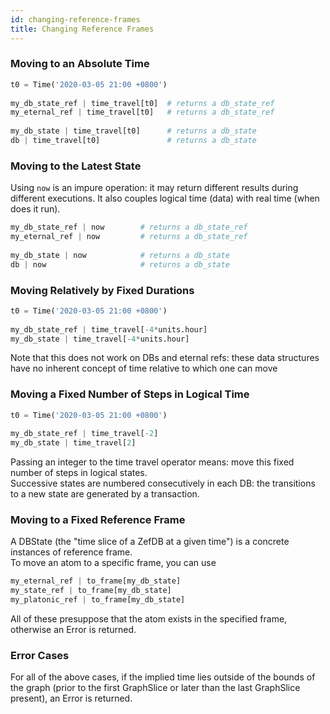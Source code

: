 ```yaml
---
id: changing-reference-frames
title: Changing Reference Frames
---
```


  
  
  
### Moving to an Absolute Time  
```python  
t0 = Time('2020-03-05 21:00 +0800')  
  
my_db_state_ref | time_travel[t0]  # returns a db_state_ref  
my_eternal_ref | time_travel[t0]   # returns a db_state_ref  
  
my_db_state | time_travel[t0]      # returns a db_state  
db | time_travel[t0]               # returns a db_state  
```  
  
  
### Moving to the Latest State  
Using `now` is an impure operation: it may return different results during different executions. It also couples logical time (data) with real time (when does it run).  
```python  
my_db_state_ref | now        # returns a db_state_ref  
my_eternal_ref | now         # returns a db_state_ref  
  
my_db_state | now            # returns a db_state  
db | now                     # returns a db_state  
```  
  
  
### Moving Relatively by Fixed Durations  
```python  
t0 = Time('2020-03-05 21:00 +0800')  
  
my_db_state_ref | time_travel[-4*units.hour]  
my_db_state | time_travel[-4*units.hour]  
```  
Note that this does not work on DBs and eternal refs: these data structures have no inherent concept of time relative to which one can move  
  
  
### Moving a Fixed Number of Steps in Logical Time  
```python  
t0 = Time('2020-03-05 21:00 +0800')  
  
my_db_state_ref | time_travel[-2]  
my_db_state | time_travel[2]  
```  
Passing an integer to the time travel operator means: move this fixed number of steps in logical states.  
Successive states are numbered consecutively in each DB: the transitions to a new state are generated by a transaction.  
  
  
### Moving to a Fixed Reference Frame  
A DBState (the "time slice of a ZefDB at a given time") is a concrete instances of reference frame.  
To move an atom to a specific frame, you can use  
```python  
my_eternal_ref | to_frame[my_db_state]  
my_state_ref | to_frame[my_db_state]  
my_platonic_ref | to_frame[my_db_state]  
```  
All of these presuppose that the atom exists in the specified frame, otherwise an Error is returned.  
  
  
### Error Cases  
For all of the above cases, if the implied time lies outside of the bounds of the graph (prior to the first GraphSlice or later than the last GraphSlice present), an Error is returned.